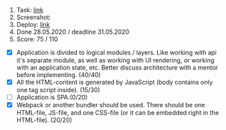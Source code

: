 1. Task: [link](https://github.com/)
2. Screenshot:
3. Deploy: [link](https://github.com/)
4. Done 28.05.2020 / deadline 31.05.2020
5. Score: 75 / 110
  - [x] Application is divided to logical modules / layers. Like working with api it's separate module, as well as working with UI rendering, or working with an application state, etc. Better discuss architecture with a mentor before implementing. (40/40)
  - [x] All the HTML-content is generated by JavaScript (body contains only one tag script inside). (15/30) 
  - [ ] Application is SPA.(0/20)
  - [x] Webpack or another bundler should be used. There should be one HTML-file, JS-file, and one CSS-file (or it can be embedded right in the HTML-file). (20/20)